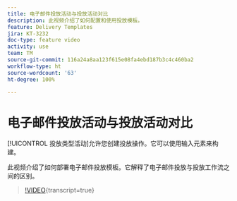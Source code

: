 ```yaml
---
title: 电子邮件投放活动与投放活动对比
description: 此视频介绍了如何配置和使用投放模板。
feature: Delivery Templates
jira: KT-3232
doc-type: feature video
activity: use
team: TM
source-git-commit: 116a24a8aa123f615e08fa4ebd187b3c4c460ba2
workflow-type: ht
source-wordcount: '63'
ht-degree: 100%

---
```



# 电子邮件投放活动与投放活动对比

[!UICONTROL 投放类型活动]允许您创建投放操作。它可以使用输入元素来构建。

此视频介绍了如何部署电子邮件投放模板。它解释了电子邮件投放与投放工作流之间的区别。

>[!VIDEO](https://video.tv.adobe.com/v/24065?quality=12&learn=on){transcript=true}
